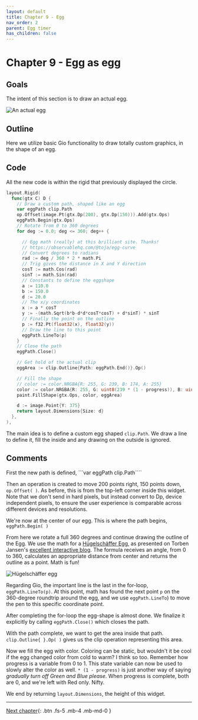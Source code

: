 ```yaml
---
layout: default
title: Chapter 9 - Egg
nav_order: 2
parent: Egg timer
has_children: false
---
```


# Chapter 9 - Egg as egg

## Goals

The intent of this section is to draw an actual egg.

![An actual egg](09_egg_as_egg.gif)

## Outline

Here we utilize basic Gio functionality to draw totally custom graphics, in the shape of an egg.

## Code

All the new code is within the rigid that previously displayed the circle.

```go
layout.Rigid(
  func(gtx C) D {
    // Draw a custom path, shaped like an egg
    var eggPath clip.Path
    op.Offset(image.Pt(gtx.Dp(200), gtx.Dp(150))).Add(gtx.Ops)
    eggPath.Begin(gtx.Ops)
    // Rotate from 0 to 360 degrees
    for deg := 0.0; deg <= 360; deg++ {

      // Egg math (really) at this brilliant site. Thanks!
      // https://observablehq.com/@toja/egg-curve
      // Convert degrees to radians
      rad := deg / 360 * 2 * math.Pi
      // Trig gives the distance in X and Y direction
      cosT := math.Cos(rad)
      sinT := math.Sin(rad)
      // Constants to define the eggshape
      a := 110.0
      b := 150.0
      d := 20.0
      // The x/y coordinates
      x := a * cosT
      y := -(math.Sqrt(b*b-d*d*cosT*cosT) + d*sinT) * sinT
      // Finally the point on the outline
      p := f32.Pt(float32(x), float32(y))
      // Draw the line to this point
      eggPath.LineTo(p)
    }
    // Close the path
    eggPath.Close()

    // Get hold of the actual clip
    eggArea := clip.Outline{Path: eggPath.End()}.Op()

    // Fill the shape
    // color := color.NRGBA{R: 255, G: 239, B: 174, A: 255}
    color := color.NRGBA{R: 255, G: uint8(239 * (1 - progress)), B: uint8(174 * (1 - progress)), A: 255}
    paint.FillShape(gtx.Ops, color, eggArea)

    d := image.Point{Y: 375}
    return layout.Dimensions{Size: d}
  },
),

```

The main idea is to define a custom egg shaped `clip.Path`. We draw a line to define it, fill the inside and any drawing on the outside is ignored.

## Comments

First the new path is defined, ```var eggPath clip.Path````

Then an operation is created to move 200 points right, 150 points down, `op.Offset( )`. As before, this is from the top-left corner inside this widget. Note that we don't send in hard pixels, but instead convert to Dp, device independent pixels, to ensure the user experience is comparable across different devices and resolutions.

We're now at the center of our egg. This is where the path begins, `eggPath.Begin( )`

From here we rotate a full 360 degrees and continue drawing the outline of the Egg. We use the math for a [Hügelschäffer Egg](https://mathcurve.com/courbes2d.gb/oeuf/oeuf.shtml), as presented on Torben Jansen's [excellent interactive blog](https://observablehq.com/@toja/egg-curve). The formula receives an angle, from 0 to 360, calculates an appropriate distance from center and returns the outline as a point. Math is fun!

![Hügelschäffer egg](09_torben_jansen.gif)

Regarding Gio, the important line is the last in the for-loop, `eggPath.LineTo(p)`. At this point, math has found the next point `p` on the 360-degree roundtrip around the egg, and we use `eggPath.LineTo`) to move the pen to this specific coordinate point.

After completing the for-loop the egg-shape is almost done. We finalize it explicitly by calling `eggPath.Close()` which closes the path.

With the path complete, we want to get the area inside that path. `clip.Outline{ }.Op( )` gives us the clip operation representing this area.

Now we fill the egg with color. Coloring can be static, but wouldn't it be cool if the egg changed color from cold to warm? I think so too. Remember how progress is a variable from 0 to 1. This state variable can now be used to slowly alter the color as well. `* (1 - progress)` is just another way of saying _gradually turn off Green and Blue please_. When progress is complete, both are 0, and we're left with Red only. Nifty.

We end by returning `layout.Dimensions`, the height of this widget.

---

[Next chapter](10_input_boiltime.md){: .btn .fs-5 .mb-4 .mb-md-0 }
